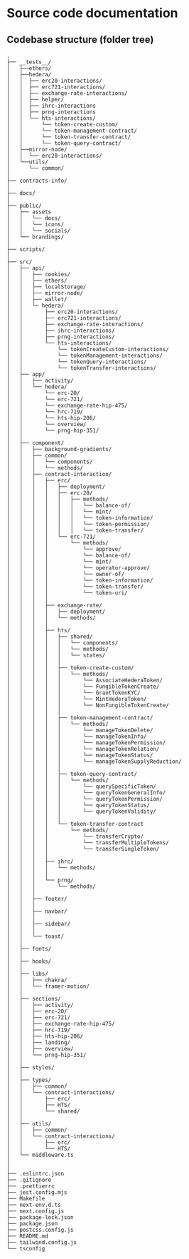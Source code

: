# Source code documentation

## Codebase structure (folder tree)

    .
    ├── __tests__/
    │   ├──ethers/
    │   ├──hedera/
    │   │  ├── erc20-interactions/
    │   │  ├── erc721-interactions/
    │   │  ├── exchange-rate-interactions/
    │   │  ├── helper/
    │   │  ├── ihrc-interactions
    │   │  ├── prng-interactions
    │   │  └── hts-interactions/
    │   │      └── token-create-custom/
    │   │      └── token-management-contract/
    │   │      └── token-transfer-contract/
    │   │      └── token-query-contract/
    │   ├──mirror-node/
    │   │  └── erc20-interactions/
    │   └──utils/
    │      └── common/
    │
    ├── contracts-info/
    │
    ├── docs/
    │
    ├── public/
    │   ├── assets
    │   │   └── docs/
    │   │   └── icons/
    │   │   └── socials/
    │   └── brandings/
    │
    ├── scripts/
    │
    ├── src/
    │   ├── api/
    │   │   ├── cookies/
    │   │   ├── ethers/
    │   │   ├── localStorage/
    │   │   ├── mirror-node/
    │   │   ├── wallet/
    │   │   └─ hedera/
    │   │       ├── erc20-interactions/
    │   │       ├── erc721-interactions/
    │   │       ├── exchange-rate-interactions/
    │   │       ├── ihrc-interactions/
    │   │       ├── prng-interactions/
    │   │       └── hts-interactions/
    │   │           └── tokenCreateCustom-interactions/
    │   │           └── tokenManagement-interactions/
    │   │           └── tokenQuery-interactions/
    │   │           └── tokenTransfer-interactions/
    │   ├── app/
    │   │   ├── activity/
    │   │   └── hedera/
    │   │       └── erc-20/
    │   │       └── erc-721/
    │   │       └── exchange-rate-hip-475/
    │   │       └── hrc-719/
    │   │       └── hts-hip-206/
    │   │       └── overview/
    │   │       └── prng-hip-351/
    │   │
    │   ├── component/
    │   │   ├── background-gradients/
    │   │   ├── common/
    │   │   │   └── components/
    │   │   │   └── methods/
    │   │   ├── contract-interaction/
    │   │   │   ├── erc/
    │   │   │   │   ├── deployment/
    │   │   │   │   ├── erc-20/
    │   │   │   │   │   ├── methods/
    │   │   │   │   │   │   └── balance-of/
    │   │   │   │   │   │   └── mint/
    │   │   │   │   │   │   └── token-information/
    │   │   │   │   │   │   └── token-permission/
    │   │   │   │   │   │   └── token-transfer/
    │   │   │   │   └── erc-721/
    │   │   │   │       └── methods/
    │   │   │   │           └── approve/
    │   │   │   │           └── balance-of/
    │   │   │   │           └── mint/
    │   │   │   │           └── operator-approve/
    │   │   │   │           └── owner-of/
    │   │   │   │           └── token-information/
    │   │   │   │           └── token-transfer/
    │   │   │   │           └── token-uri/
    │   │   │   │
    │   │   │   ├── exchange-rate/
    │   │   │   │   ├── deployment/
    │   │   │   │   └── methods/
    │   │   │   │
    │   │   │   ├── hts/
    │   │   │   │   ├── shared/
    │   │   │   │   │   └── components/
    │   │   │   │   │   └── methods/
    │   │   │   │   │   └── states/
    │   │   │   │   │
    │   │   │   │   ├── token-create-custom/
    │   │   │   │   │   └── methods/
    │   │   │   │   │       └── AssociateHederaToken/
    │   │   │   │   │       └── FungibleTokenCreate/
    │   │   │   │   │       └── GrantTokenKYC/
    │   │   │   │   │       └── MintHederaToken/
    │   │   │   │   │       └── NonFungibleTokenCreate/
    │   │   │   │   │
    │   │   │   │   ├── token-management-contract/
    │   │   │   │   │   └── methods/
    │   │   │   │   │       └── manageTokenDelete/
    │   │   │   │   │       └── manageTokenInfo/
    │   │   │   │   │       └── manageTokenPermission/
    │   │   │   │   │       └── manageTokenRelation/
    │   │   │   │   │       └── manageTokenStatus/
    │   │   │   │   │       └── manageTokenSupplyReduction/
    │   │   │   │   │
    │   │   │   │   ├── token-query-contract/
    │   │   │   │   │   └── methods/
    │   │   │   │   │       └── querySpecificToken/
    │   │   │   │   │       └── queryTokenGeneralInfo/
    │   │   │   │   │       └── queryTokenPermission/
    │   │   │   │   │       └── queryTokenStatus/
    │   │   │   │   │       └── queryTokenValidity/
    │   │   │   │   │
    │   │   │   │   └── token-transfer-contract
    │   │   │   │       └── methods/
    │   │   │   │           └── transferCrypto/
    │   │   │   │           └── transferMultipleTokens/
    │   │   │   │           └── transferSingleToken/
    │   │   │   │
    │   │   │   ├── ihrc/
    │   │   │   │   └── methods/
    │   │   │   │
    │   │   │   └── prng/
    │   │   │       └── methods/
    │   │   │
    │   │   ├── footer/
    │   │   │
    │   │   ├── navbar/
    │   │   │
    │   │   ├── sidebar/
    │   │   │
    │   │   └── toast/
    │   │
    │   ├── fonts/
    │   │
    │   ├── hooks/
    │   │
    │   ├── libs/
    │   │   ├── chakra/
    │   │   └── framer-motion/
    │   │
    │   ├── sections/
    │   │   ├── activity/
    │   │   ├── erc-20/
    │   │   ├── erc-721/
    │   │   ├── exchange-rate-hip-475/
    │   │   ├── hrc-719/
    │   │   ├── hts-hip-206/
    │   │   ├── landing/
    │   │   ├── overview/
    │   │   └── prng-hip-351/
    │   │
    │   ├── styles/
    │   │
    │   ├── types/
    │   │   ├── common/
    │   │   └── contract-interactions/
    │   │       ├── erc/
    │   │       ├── HTS/
    │   │       └── shared/
    │   │
    │   ├── utils/
    │   │   ├── common/
    │   │   └── contract-interactions/
    │   │       ├── erc/
    │   │       └── HTS/
    │   └── middleware.ts
    │
    │
    ├── .eslintrc.json
    ├── .gitignore
    ├── .prettierrc
    ├── jest.config.mjs
    ├── Makefile
    ├── next-env.d.ts
    ├── next.config.js
    ├── package-lock.json
    ├── package.json
    ├── postcss.config.js
    ├── README.md
    ├── tailwind.config.js
    └── tsconfig
